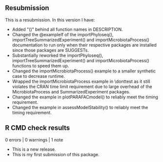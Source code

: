 ## Resubmission

This is a resubmission. In this version I have:

* Added "()" behind all function names in DESCRIPTION.
* Changed the @exampleIf of the importPhyloseq(), importTreeSummarizedExperiment() and importMicrobiotaProcess() documentation to run only when their respective packages are installed since those packages are SUGGESTs.
* Substantially reworked the importPhyloseq(), importTreeSummarizedExperiment() and importMicrobiotaProcess() functions to speed them up.
* Changed the importMicrobiotaProcess() example to a smaller synthetic case to decrease runtime. 
* Wrapped the importMicrobiotaProcess example in \donttest as it still violates the CRAN time limit requirement due to large overhead of the MicrobiotaProcess and SummarizedExperiment packages.
* Changed the example in plotPARAFACmodel() to reliably meet the timing requirement.
* Changed the example in assessModelStability() to reliably meet the timing requirement.

## R CMD check results

0 errors | 0 warnings | 1 note

* This is a new release.
* This is my first submission of this package.
